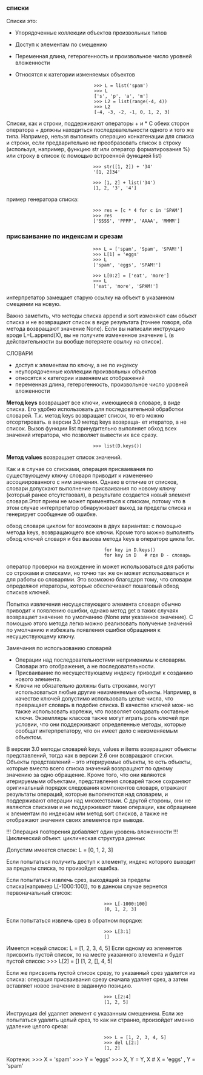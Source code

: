 ### списки
Списки это:  
 - Упорядоченные коллекции объектов произвольных типов  
 - Доступ к элементам по смещению  
 - Переменная длина, гетерогенность и произвольное число уровней вложенности  
 - Относятся к категории изменяемых объектов  

                                    >>> L = list('spam')
                                    >>> L
                                    ['s', 'p', 'a', 'm']
                                    >>> L2 = list(range(-4, 4))
                                    >>> L2
                                    [-4, -3, -2, -1, 0, 1, 2, 3]

Списки, как и строки, поддерживают операторы + и * С обеих сторон оператора + должны находиться последовательности одного и того же типа. Например, нельзя выполнить операцию конкатенации для списка и строки, если предварительно не преобразовать список в строку (используя, например, функцию str или оператор форматирования %) или строку в список (с помощью
встроенной функцией list)  

                                    >>> str([1, 2]) + '34'  
                                    '[1, 2]34'

                                    >>> [1, 2] + list('34')  
                                    [1, 2, '3', '4']

пример генератора списка:

                                    >>> res = [c * 4 for c in 'SPAM']
                                    >>> res
                                    ['SSSS', 'PPPP', 'AAAA', 'MMMM']

### присваивание по индексам и срезам  
                                    >>> L = ['spam', 'Spam', 'SPAM!']
                                    >>> L[1] = 'eggs'
                                    >>> L
                                    ['spam', 'eggs', 'SPAM!']

                                    >>> L[0:2] = ['eat', 'more']
                                    >>> L
                                    ['eat', 'more', 'SPAM!']

интерпретатор замещает старую ссылку на объект в указанном смещении на новую.

Важно заметить, что методы списка append и sort изменяют сам объект списка и не возвращают список в виде результата (точнее говоря, оба метода возвращают значение None). Если вы написали инструкцию вроде L=L.append(X), вы не получите измененное значение L (в действительности вы вообще потеряете ссылку на список).  

СЛОВАРИ
 - доступ к элементам по ключу, а не по индексу
 - неупорядоченные коллекции произвольных объектов
 - относятся к категории изменяемых отображений
 - переменная длина, гетерогенность, произвольное число уровней вложенности

**Метод keys** возвращает все ключи, имеющиеся в словаре, в виде списка. Его удобно использовать для последовательной
обработки словарей. Т.к. метод keys возвращает список, то его можно отсортировать. в версии 3.0 метод keys возвраща-
ет итератор, а не список. Вызов функции list принудительно выполняет обход всех значений итератора, что позволяет вывести их все сразу.  

                                    >>> list(D.keys())

**Метод values** возвращает список значений.  

Как и в случае со списками, операция присваивания по существующему ключу словаря приводит к изменению ассоциированного с ним значения. Однако в отличие от списков, словари допускают выполнение присваивания по новому ключу (который ранее отсутствовал), в результате создается новый элемент словаря.Этот прием не может применяться к спискам, потому что в этом случае интерпретатор обнаруживает выход за пределы списка и генерирует сообщение об ошибке.

обход словаря циклом for возможен в двух вариантах: с помощью метода keys, возвращающего все ключи. Кроме того
можно выполнять обход ключей словаря и без вызова метода keys в операторе цикла for.

                                        for key in D.keys()
                                        for key in D   # где D - словарь

оператор проверки на вхождение in может использоваться для работы со строками и списками, но точно так же он может использоваться и для работы со словарями. Это возможно благодаря тому, что словари определяют итераторы, которые обеспечивают пошаговый обход списков ключей.  

Попытка извлечения несуществующего элемента словаря обычно приводит к появлению ошибки, однако метод get в таких случаях
возвращает значение по умолчанию (None или указанное значение). С помощью этого метода легко можно реализовать получение значений по умолчанию и избежать появления ошибки обращения к несуществующему ключу.  

Замечания по использованию словарей
 - Операции над последовательностями неприменимы к словарям. Словари это отображения, а не последовательности.
 - Присваивание по несуществующему индексу приводит к созданию нового элемента.
 - Ключи не обязательно должны быть строками, могут использоваться любые другие неизменяемые объекты. Например, в качестве ключей допустимо использовать целые числа, что превращает словарь в подобие списка. В качестве ключей мож-
но также использовать кортежи, что позволяет создавать составные ключи. Экземпляры классов также могут играть роль ключей при условии, что они поддерживают определенные методы, которые сообщат интерпретатору, что он имеет дело с неизменяемым объектом.

В версии 3.0 методы словарей keys, values и items возвращают объекты представлений, тогда как в версии 2.6 они возвращают списки. Объекты представлений – это итерируемые объекты, то есть объекты, которые вместо всего списка значений возвращают по одному значению за одно обращение. Кроме того, что они являются итерируемыми объектами, представления словарей также
сохраняют оригинальный порядок следования компонентов словаря, отражают результаты операций, которые выполняются над словарем, и поддерживают операции над множествами. С другой стороны, они не являются списками и не поддерживают такие операции, как обращение к элементам по индексам или метод sort списков, а также не отображают значения своих элементов при
выводе.  

!!! Операция повторения добавляет один уровень вложенности
!!! Циклический объект. циклическая структура данных  

Допустим имеется список: L = [0, 1, 2, 3]

Если попытаться получить доступ к элементу, индекс которого выходит за пределы списка,
то произойдет ошибка.

Если попытаться извлечь срез, выходящий за пределы списка(например L[-1000:100]), то в
данном случае вернется первоначальный список:

                                        >>> L[-1000:100]
                                        [0, 1, 2, 3]

Если попытаться извлечь срез в обратном порядке:

                                        >>> L[3:1]
                                        []

Имеется новый список: L = [1, 2, 3, 4, 5]
Если одному из элементов присвоить пустой список, то на месте указанного элемента и будет 
пустой список:
                                        >>> L[2] = []
                                        [1, 2, [], 4, 5]

Если же присвоить пустой список срезу, то указанный срез удалится из списка:
операция присваивания срезу сначала удаляет срез, а затем вставляет новое значение в заданную позицию.

                                        >>> L[2:4]
                                        [1, 2, 5]

Инструкция del удаляет элемент с указанным смещением. Если же попытаться удалить целый срез, то как ни
странно, произойдет именно удаление целого среза:

                                        >>> L = [1, 2, 3, 4, 5]
                                        >>> del L[2:]
                                        [1, 2]

Кортежи:
    >>> X = 'spam'
    >>> Y = 'eggs'
    >>> X, Y = Y, X    # X = 'eggs' , Y = 'spam'
